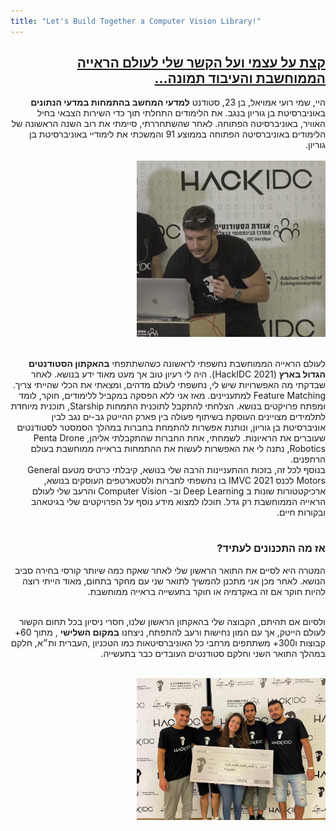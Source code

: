 ```yaml
---
title: "Let's Build Together a Computer Vision Library!"
---
```

<div dir="rtl">
<h2><b><u> קצת על עצמי ועל הקשר שלי לעולם הראייה הממוחשבת והעיבוד תמונה... </u></b></h2>
היי, שמי רועי אמויאל, בן 23, סטודנט <b>למדעי המחשב בהתמחות במדעי הנתונים</b> באוניברסיטת בן גוריון בנגב. את הלימודים התחלתי תוך כדי השירות הצבאי בחיל האוויר, באוניברסיטה הפתוחה. לאחר שהשתחררתי, סיימתי את רוב השנה הראשונה של הלימודים באוניברסיטה הפתוחה בממוצע 91 והמשכתי את לימודיי באוניברסיטת בן גוריון.
<br><br>

<img src='images/royhackathon.png' alt='missing' style= "width: 60%; height: 30%;"/>
<br><br>

לעולם הראייה הממוחשבת נחשפתי לראשונה כשהשתתפתי 
<b>בהאקתון הסטודנטים הגדול בארץ</b> 
(HackIDC 2021).
היה לי רעיון טוב אך מעט מאוד ידע בנושא. לאחר שבדקתי מה האפשרויות שיש לי, נחשפתי לעולם מדהים, ומצאתי את הכלי שהייתי צריך. 
Feature Matching למתעניינים.
מאז אני ללא הפסקה במקביל ללימודים, חוקר, לומד ומפתח פרויקטים בנושא.
הצלחתי להתקבל לתוכנית התמחות
Starship,
תוכנית מיוחדת לתלמידים מצויינים העוסקת בשיתוף פעולה בין פארק ההייטק גב-ים נגב לבין אוניברסיטת בן גוריון,
ונותנת אפשרות להתמחת בחברות במהלך הסמסטר לסטודנטים שעוברים את הראיונות.
לשמחתי, אחת החברות שהתקבלתי אליהן, 
Penta Drone Robotics, 
נתנה לי את האפשרות לעשות את ההתמחות בראייה ממוחשבת בעולם הרחפנים.
<br>
בנוסף לכל זה, בזכות ההתעניינות הרבה שלי בנושא, קיבלתי כרטיס מטעם 
General Motors
לכנס 
IMVC 2021 
בו נחשפתי לחברות ולסטארטפים העוסקים בנושא, ארכיקטטורות שונות ב
Deep Learning 
וב-
Computer Vision 
והרעב שלי לעולם הראייה הממוחשבת רק גדל. 
תוכלו למצוא מידע נוסף על הפרויקטים שלי בגיטאהב ובקורות חיים. 
<br><br>
<h3><b> אז מה התכנונים לעתיד? </b></h3>
המטרה היא לסיים את התואר הראשון שלי לאחר שאקח כמה שיותר קורסי בחירה סביב הנושא. לאחר מכן 
אני מתכנן להמשיך לתואר שני עם מחקר בתחום, מאוד הייתי רוצה להיות חוקר אם זה באקדמיה או חוקר בתעשייה בראייה ממוחשבת.
 <br>
<br>

ולסיום אם תהיתם, הקבוצה שלי בהאקתון הראשון שלנו, חסרי ניסיון בכל תחום הקשור לעולם הייטק, אך עם המון נחישות ורעב להתפתח, ניצחנו
 <b>במקום השלישי</b>
 , 
 מתוך 60+ קבוצות ו300+ משתתפים מרחבי כל האוניברסיטאות כמו הטכניון ,העברית ות״א, חלקם במהלך התואר השני וחלקם סטודנטים העובדים כבר בתעשייה.
<br><br>

<img src='images/hackathonteam.jpeg' alt='missing' style= "width: 60%; height: auto;"/>
</div>